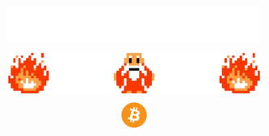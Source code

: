 <!-- <img align="left" src="images/bc-bender.png" width="83"></br></br>
<p><i>“We’re all pretty bizarre. Some of us are just better at hiding it; that’s all. - The Breakfast Club”</i></p>
</br></br></br> -->

<p align="center">
<img src="images/take_this.png" width=600>
</p>

<p align="center">
<img src="images/wizard_and_flame.png" width=500>
</p>

[<img src="images/bitcoin.png" width=50 style="display: block;margin: auto;">](https://brandan.me/bitcoin.pdf)